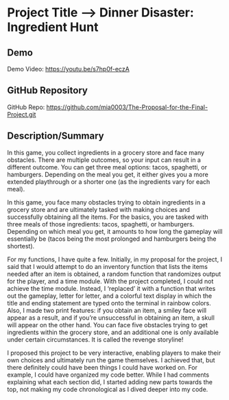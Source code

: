 # Project Title --> **Dinner Disaster: Ingredient Hunt**

## Demo
Demo Video: https://youtu.be/s7hp0f-eczA

## GitHub Repository
GitHub Repo: https://github.com/mia0003/The-Proposal-for-the-Final-Project.git

## Description/Summary

In this game, you collect ingredients in a grocery store and face many obstacles. There are multiple outcomes, so your input can result in a different outcome. You can get three meal options: tacos, spaghetti, or hamburgers. Depending on the meal you get, it either gives you a more extended playthrough or a shorter one (as the ingredients vary for each meal).

In this game, you face many obstacles trying to obtain ingredients in a grocery store and are ultimately tasked with making choices and successfully obtaining all the items. For the basics, you are tasked with three meals of those ingredients: tacos, spaghetti, or hamburgers. Depending on which meal you get, it amounts to how long the gameplay will essentially be (tacos being the most prolonged and hamburgers being the shortest). 

For my functions, I have quite a few. Initially, in my proposal for the project, I said that I would attempt to do an inventory function that lists the items needed after an item is obtained, a random function that randomizes output for the player, and a time module. With the project completed, I could not achieve the time module. Instead, I ‘replaced’ it with a function that writes out the gameplay, letter for letter, and a colorful text display in which the title and ending statement are typed onto the terminal in rainbow colors. Also, I made two print features: if you obtain an item, a smiley face will appear as a result, and if you’re unsuccessful in obtaining an item, a skull will appear on the other hand. You can face five obstacles trying to get ingredients within the grocery store, and an additional one is only available under certain circumstances. It is called the revenge storyline!

I proposed this project to be very interactive, enabling players to make their own choices and ultimately run the game themselves. I achieved that, but there definitely could have been things I could have worked on. For example, I could have organized my code better. While I had comments explaining what each section did, I started adding new parts towards the top, not making my code chronological as I dived deeper into my code.
